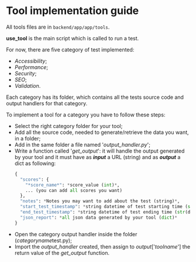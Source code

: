 # Tool implementation guide

All tools files are in `backend/app/app/tools`.

**use_tool** is the main script which is called to run a test.

For now, there are five category of test implemented:
  - *Accessibility*;
  - *Performance*;
  - *Security*;
  - *SEO*;
  - *Validation*.

Each category has its folder, which contains all the tests source code and output handlers for that category.

To implement a tool for a category you have to follow these steps:
  - Select the right category folder for your tool;
  - Add all the source code, needed to generate/retrieve the data you want, in a folder;
  - Add in the same folder a file named '*output_handler.py*';
  - Write a function called '*get_output*': it will handle the output generated by your tool and it must have as **_input_** a URL (string) and as **_output_** a dict as following:
    ```python
    {
      "scores": {
        "*score_name*": *score_value (int)*,
        ... (you can add all scores you want)
      },
      "notes": *Notes you may want to add about the test (string)*,
      "start_test_timestamp": *string datetime of test starting time (str(datetime) UTC!)*,
      "end_test_timestamp": *string datetime of test ending time (str(datetime) UTC!)*,
      "json_report": *all json data generated by your tool (dict)*
    }
    ```
  - Open the category output handler inside the folder (*categoryname*test.py);
  - Import the *output_handler* created, then assign to *output*['*toolname*'] the return value of the *get_output* function.
